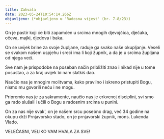 ```yaml
---
title: Zahvala
date: 2023-05-24T10:54:14.266Z
objavljeno: (*objavljeno u "Radosna vijest" (br. 7-8/23))
---
```

On je pastir koji će biti zapamćen
u srcima mnogih djevojčica, dječaka,
očeva, majki, djedova i baka.

On se uvijek brine za svoje župljane,
raduje ga svako naše okupljanje.
Veseli se svakom našem uspjehu i sreći
ima li koji župnik,
a da je u srcima župljana od njega veći.

Sve nam je prispodobe
na poseban način približiti znao
i nikad nije u tome posustao,
a za kraj uvijek bi nam slatkiš dao.

Naučio nas je mnogim molitvama,
kako pravilno i iskreno pristupiti Bogu,
nismo mu govorili neću i ne mogu.

Pripremio nas je za sakramente,
naučio nas je crkvenoj disciplini,
svi smo ga rado slušali i učili o Bogu
s radosnim srcima u punini.

On za nas nije svak',
on je našem srcu posebno drag,
već 34 godine na okupu drži Prnjavorsko stado,
on je prnjavorski župnik, mons. Lukenda Vlado.

VELEČASNI, VELIKO VAM HVALA ZA SVE!